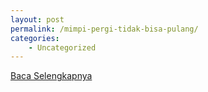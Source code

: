 ```yaml
---
layout: post
permalink: /mimpi-pergi-tidak-bisa-pulang/
categories:
    - Uncategorized
---
```


[Baca Selengkapnya](/07)